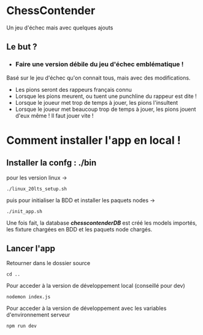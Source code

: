 # ChessContender
Un jeu d'échec mais avec quelques ajouts 

## Le but ?

- ### Faire une version débile du jeu d'échec emblématique !

Basé sur le jeu d'échec qu'on connait tous, mais avec des modifications.

- Les pions seront des rappeurs français connu
- Lorsque les pions meurent, ou tuent une punchline du rappeur est dite !
- Lorsque le joueur met trop de temps à jouer, les pions l'insultent
- Lorsque le joueur met beaucoup trop de temps à jouer, les pions jouent d'eux même ! Il faut jouer vite !

# Comment installer l'app en local !

## Installer la confg : ./bin

pour les version linux -> 

    ./linux_20lts_setup.sh

puis pour initialiser la BDD et installer les paquets nodes -> 

    ./init_app.sh

Une fois fait, la database ***chesscontenderDB*** est créé les models importés, les fixture chargées en BDD et les paquets node chargés.

## Lancer l'app

Retourner dans le dossier source 

    cd .. 

Pour acceder à la version de développement local (conseillé pour dev)

    nodemon index.js

Pour acceder à la version de développement avec les variables d'environnement serveur 

    npm run dev